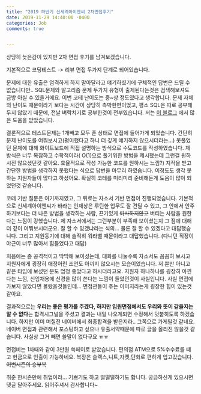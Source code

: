 ```yaml
---
title: "2019 하반기 신세계아이앤씨 2차면접후기"
date: 2019-11-29 14:40:00 -0400
categories: Job
comments: true


---
```


상당히 늦은감이 있지만 2차 면접 후기를 남겨보겠습니다.

기본적으로 코딩테스트 -> 리뷰 면접 두가지 단계로 되어있습니다.  

문제에 대한 유출은 엄격하게 하지 말아달라고 얘기하셨기에 구체적인 답변은 드릴 수 없습니다만..  SQL문제와 알고리즘 문제 두가지 유형이 출제된다는것은 검색해보셔도 금방 아실 수 있을거에요. 이번 코테 난이도는 중~상 정도였다고 생각합니다. 문제 자체의 난이도 때문이라기 보다는 시간이 상당히 촉박한편이었고, 평소 SQL은 따로 공부해두지 않았기 때문에, 전날 벼락치기로 공부한것이 전부였습니다. 저는 [이 블로그](https://top5dba.tistory.com/1) 에서 많은 도움을 받았습니다.

결론적으로 테스트문제는 1개빼고 모두 푼 상태로 면접에 들어가게 되었습니다. 간단히 문제 난이도를 여쭤보시고(평이했다고 하니 더 깊게 얘기하지 않으시더라는...) 못풀었던 문제에 대해 화이트보드에 직접 설명하는 방식으로 수도코드를 작성하였습니다. 제 방식은 너무 복잡하고 수학적이라( O(1)으로 풀기위한 방법을 제시했는데 그런걸 원하시진 않으셨던것 같아요. 효율적으로 작성 가능한 코드를 원하시는 느낌?) 지적을 받고 간단한 방법을 생각하지 못했다는 식으로 답변을 마무리 하였습니다. 이정도도 생각 못하는 지원자들이 많다고 하셨어요. 확실히 코테를 미리미리 준비해둔게 도움이 많이 되었던것 같습니다. 

코테 기반 질문은 여기까지였고, 그 뒤로는 자소서 기반 면접이 진행되었습니다. 기본적으로 신세계아이앤씨가 바라는 인재상은 루틴한 업무도 잘 견딜 수 있고, 그 안에서 안주하기보다는 더 나은 방법을 생각하는 사람, 끈기있게 ~~퇴사하지않고~~ 버티는 사람을 원한다는 느낌이 강했습니다. 제 자소서에서는 그런부분이 부족해 보이셨는지 그 점에 대해 더 깊이 여쭤보시더군요. 잘 할 수 있겠냐라는 식의... 물론 잘 할 수 있겠다고 대답했습니다. 그리고 지원동기에 대해 솔직히 워라밸 때문이라고 대답했습니다. (다니던 직장이 야근이 너무 많아서 힘들었다고 대답) 

처음에는 좀 공격적이고 딱딱해 보이셨는데, 대화를 나눌수록 자소서도 꼼꼼히 보시고 지원자에게 굉장히 애정어린 조언도 아끼지 않으시는 모습이었습니다. 저 뿐만 아니고 같은 타임에 보셨던 분도 엄청 좋았다고 하시더라고요. 지원자 하나하나를 굉장히 아낀다는 느낌, 신입채용에 신경을 많이 쓴다는 느낌이 들었던것이 사실입니다. 사실 면접에 가보지 않았다면 몰랐을것들인데... 면접관들이 주는 이미지라는게 굉장한 힘이 있는것 같아요.

결과적으로는 **우리는 좋은 평가를 주겠다, 하지만 임원면접에서도 우리와 뜻이 같을지는 알 수 없다**는 합격시그널을 주셨고 결과는 내일 나오게되면 수정해서 덧붙히도록 하겠습니다. 하지만 이미 며칠전 네이버에서 최종합격을 받은지라.. 그쪽으로 가게될것 같네요. 네이버 면접과 관련해서 포스팅하고 싶으나 유출서약때문에 따로 글을 올리진 않을것 같습니다. 사실상 그거 빼면 쓸말이 없다구요 ㅠㅠ

면접비는 1차때와 같이 3만원 쓱페이로 받았습니다. 편의점 ATM으로 5%수수료를 떼고 현금으로 인출이 가능하네요. 복장은 슬랙스,니트,자켓,단화로 편하게 입고갔습니다. ~~이번시즌의 승부복~~

취준 한시즌만에 취업이라... 기쁘기도 하고 얼떨떨하기도 합니다. 궁금하신게 있으시면 댓글 달아주세요. 읽어주셔서 감사합니다~

